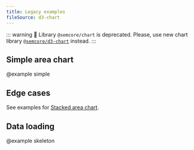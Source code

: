 ```yaml
---
title: Legacy examples
fileSource: d3-chart
---
```


::: warning
:rotating_light: Library `@semcore/chart` is deprecated. Please, use new chart library [`@semcore/d3-chart`](/data-display/area-chart/area-chart-d3-code/) instead.
:::

## Simple area chart

@example simple

## Edge cases

See examples for [Stacked area chart](/data-display/stacked-area-chart/stacked-area-chart-recharts-code/).

## Data loading

@example skeleton
